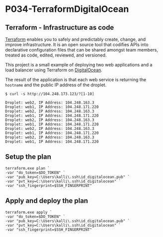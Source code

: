 # P034-TerraformDigitalOcean

## Terraform - Infrastructure as code
[Terraform](https://www.terraform.io/) enables you to safely and predictably create, change, and improve infrastructure. It is an open source tool that codifies APIs into declarative configuration files that can be shared amongst team members, treated as code, edited, reviewed, and versioned.

This project is a small example of deploying two web applications and a load balancer using Terraform on [DigitalOcean](https://www.digitalocean.com/).

The result of the application is that each web service is returning the `hostname` and the public IP address of the droplet.

```
$ curl -s http://104.248.173.123/?[1-10]

Droplet: web2, IP Address: 104.248.163.3
Droplet: web1, IP Address: 104.248.171.220
Droplet: web2, IP Address: 104.248.163.3
Droplet: web1, IP Address: 104.248.171.220
Droplet: web2, IP Address: 104.248.163.3
Droplet: web1, IP Address: 104.248.171.220
Droplet: web2, IP Address: 104.248.163.3
Droplet: web1, IP Address: 104.248.171.220
Droplet: web2, IP Address: 104.248.163.3
Droplet: web1, IP Address: 104.248.171.220
```

## Setup the plan
```
terraform.exe plan `
-var "do_token=$DO_TOKEN" `
-var "pub_key=C:\Users\kalli\.ssh\id_digitalocean.pub" `
-var "pvt_key=C:\Users\kalli\.ssh\id_digitalocean" `
-var "ssh_fingerprint=$SSH_FINGERPRINT"
```

## Apply and deploy the plan
```
terraform.exe apply `
-var "do_token=$DO_TOKEN" `
-var "pub_key=C:\Users\kalli\.ssh\id_digitalocean.pub" `
-var "pvt_key=C:\Users\kalli\.ssh\id_digitalocean" `
-var "ssh_fingerprint=$SSH_FINGERPRINT"
```